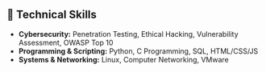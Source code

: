 ## 🔧 Technical Skills

* **Cybersecurity:** Penetration Testing, Ethical Hacking, Vulnerability Assessment, OWASP Top 10
* **Programming & Scripting:** Python, C Programming, SQL, HTML/CSS/JS
* **Systems & Networking:** Linux, Computer Networking, VMware
<!--
**Officerwasu/Officerwasu** is a ✨ _special_ ✨ repository because its `README.md` (this file) appears on your GitHub profile.

Here are some ideas to get you started:

- 🔭 I’m currently working on ...
- 🌱 I’m currently learning ...
- 👯 I’m looking to collaborate on ...
- 🤔 I’m looking for help with ...
- 💬 Ask me about ...
- 📫 How to reach me: ...
- 😄 Pronouns: ...
- ⚡ Fun fact: ...
-->
